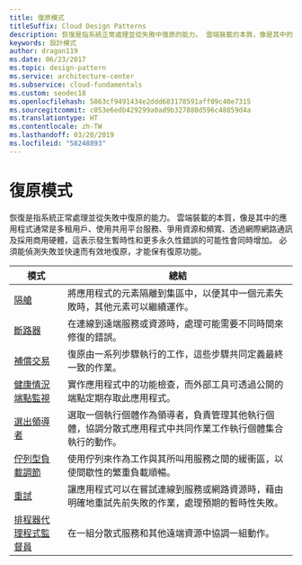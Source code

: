```yaml
---
title: 復原模式
titleSuffix: Cloud Design Patterns
description: 恢復是指系統正常處理並從失敗中復原的能力。 雲端裝載的本質，像是其中的應用程式通常是多租用戶、使用共用平台服務、爭用資源和頻寬、透過網際網路通訊及採用商用硬體，這表示發生暫時性和更多永久性錯誤的可能性會同時增加。 必須能偵測失敗並快速而有效地復原，才能保有復原功能。
keywords: 設計模式
author: dragon119
ms.date: 06/23/2017
ms.topic: design-pattern
ms.service: architecture-center
ms.subservice: cloud-fundamentals
ms.custom: seodec18
ms.openlocfilehash: 5863cf9491434e2ddd683178591aff09c40e7315
ms.sourcegitcommit: c053e6edb429299a0ad9b327888d596c48859d4a
ms.translationtype: HT
ms.contentlocale: zh-TW
ms.lasthandoff: 03/20/2019
ms.locfileid: "58248893"
---
```

# <a name="resiliency-patterns"></a>復原模式

恢復是指系統正常處理並從失敗中復原的能力。 雲端裝載的本質，像是其中的應用程式通常是多租用戶、使用共用平台服務、爭用資源和頻寬、透過網際網路通訊及採用商用硬體，這表示發生暫時性和更多永久性錯誤的可能性會同時增加。 必須能偵測失敗並快速而有效地復原，才能保有復原功能。

|                            模式                             |                                                                                                      總結                                                                                                       |
|----------------------------------------------------------------|--------------------------------------------------------------------------------------------------------------------------------------------------------------------------------------------------------------------|
|                   [隔艙](../bulkhead.md)                   |                                                     將應用程式的元素隔離到集區中，以便其中一個元素失敗時，其他元素可以繼續運作。                                                      |
|            [斷路器](../circuit-breaker.md)            |                                                  在連線到遠端服務或資源時，處理可能需要不同時間來修復的錯誤。                                                   |
|   [補償交易](../compensating-transaction.md)   |                                                      復原由一系列步驟執行的工作，這些步驟共同定義最終一致的作業。                                                       |
| [健康情況端點監視](../health-endpoint-monitoring.md) |                                            實作應用程式中的功能檢查，而外部工具可透過公開的端點定期存取此應用程式。                                            |
|            [選出領導者](../leader-election.md)            | 選取一個執行個體作為領導者，負責管理其他執行個體，協調分散式應用程式中共同作業工作執行個體集合執行的動作。 |
|  [佇列型負載調節](../queue-based-load-leveling.md)  |                                            使用佇列來作為工作與其所叫用服務之間的緩衝區，以使間歇性的繁重負載順暢。                                             |
|                      [重試](../retry.md)                      |             讓應用程式可以在嘗試連線到服務或網路資源時，藉由明確地重試先前失敗的作業，處理預期的暫時性失敗。             |
| [排程器代理程式監督員](../scheduler-agent-supervisor.md) |                                                            在一組分散式服務和其他遠端資源中協調一組動作。                                                            |